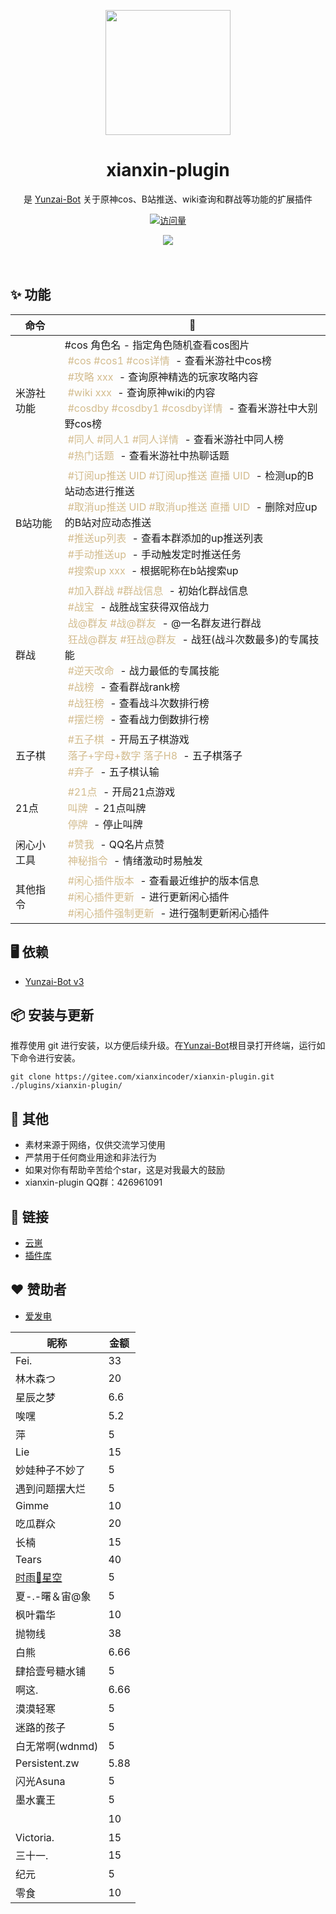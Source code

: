 <p align="center">
  <a href="https://gitee.com/xianxincoder/xianxin-plugin">
    <img width="200" src="https://gitee.com/xianxincoder/xianxin-plugin/raw/master/resources/img/rank/top.png">
  </a>
</p>

<h1 align="center">xianxin-plugin</h1>

<div align="center">

是 <a href="https://gitee.com/Le-niao/Yunzai-Bot" target="_blank">Yunzai-Bot</a> 关于原神cos、B站推送、wiki查询和群战等功能的扩展插件

[![访问量](https://profile-counter.glitch.me/xianxin-plugin/count.svg)](https://gitee.com/xianxincoder/xianxin-plugin)


<img src="https://cdn.jsdelivr.net/gh/xianxincoder/xianxincoder/assets/github-contribution-grid-snake.svg">

</div>
<br />
<br />


## ✨ 功能

| 命令 | 🌰 |
| --- | --- |
| 米游社功能 | <span color="#d3bc8e" display="inline-block" padding="0 3px" margin="1px 2px">#cos 角色名</span> - 指定角色随机查看cos图片<br/><span style="color: #d3bc8e;display: inline-block;padding: 0 3px;margin: 1px 2px;">#cos #cos1 #cos详情</span> - 查看米游社中cos榜<br/><span style="color: #d3bc8e;display: inline-block;padding: 0 3px;margin: 1px 2px;">#攻略 xxx</span> - 查询原神精选的玩家攻略内容<br/><span style="color: #d3bc8e;display: inline-block;padding: 0 3px;margin: 1px 2px;">#wiki xxx</span> - 查询原神wiki的内容<br/><span style="color: #d3bc8e;display: inline-block;padding: 0 3px;margin: 1px 2px;">#cosdby #cosdby1 #cosdby详情</span> - 查看米游社中大别野cos榜<br/><span style="color: #d3bc8e;display: inline-block;padding: 0 3px;margin: 1px 2px;">#同人 #同人1 #同人详情</span> - 查看米游社中同人榜<br/><span style="color: #d3bc8e;display: inline-block;padding: 0 3px;margin: 1px 2px;">#热门话题</span> - 查看米游社中热聊话题 |
| B站功能 | <span style="color: #d3bc8e;display: inline-block;padding: 0 3px;margin: 1px 2px;">#订阅up推送 UID #订阅up推送 直播 UID</span> - 检测up的B站动态进行推送<br/><span style="color: #d3bc8e;display: inline-block;padding: 0 3px;margin: 1px 2px;">#取消up推送 UID #取消up推送 直播 UID</span> - 删除对应up的B站对应动态推送<br/><span style="color: #d3bc8e;display: inline-block;padding: 0 3px;margin: 1px 2px;">#推送up列表</span> - 查看本群添加的up推送列表<br/><span style="color: #d3bc8e;display: inline-block;padding: 0 3px;margin: 1px 2px;">#手动推送up</span> - 手动触发定时推送任务<br/><span style="color: #d3bc8e;display: inline-block;padding: 0 3px;margin: 1px 2px;">#搜索up xxx</span> - 根据昵称在b站搜索up |
| 群战 | <span style="color: #d3bc8e;display: inline-block;padding: 0 3px;margin: 1px 2px;">#加入群战 #群战信息</span> - 初始化群战信息<br/><span style="color: #d3bc8e;display: inline-block;padding: 0 3px;margin: 1px 2px;">#战宝</span> - 战胜战宝获得双倍战力<br/><span style="color: #d3bc8e;display: inline-block;padding: 0 3px;margin: 1px 2px;">战@群友 #战@群友</span> - @一名群友进行群战<br/><span style="color: #d3bc8e;display: inline-block;padding: 0 3px;margin: 1px 2px;">狂战@群友 #狂战@群友</span> - 战狂(战斗次数最多)的专属技能<br/><span style="color: #d3bc8e;display: inline-block;padding: 0 3px;margin: 1px 2px;">#逆天改命</span> - 战力最低的专属技能<br/><span style="color: #d3bc8e;display: inline-block;padding: 0 3px;margin: 1px 2px;">#战榜</span> - 查看群战rank榜<br/><span style="color: #d3bc8e;display: inline-block;padding: 0 3px;margin: 1px 2px;">#战狂榜</span> - 查看战斗次数排行榜<br/><span style="color: #d3bc8e;display: inline-block;padding: 0 3px;margin: 1px 2px;">#摆烂榜</span> - 查看战力倒数排行榜 |
| 五子棋 | <span style="color: #d3bc8e;display: inline-block;padding: 0 3px;margin: 1px 2px;">#五子棋</span> - 开局五子棋游戏<br/><span style="color: #d3bc8e;display: inline-block;padding: 0 3px;margin: 1px 2px;">落子+字母+数字 落子H8</span> - 五子棋落子<br/><span style="color: #d3bc8e;display: inline-block;padding: 0 3px;margin: 1px 2px;">#弃子</span> - 五子棋认输 |
| 21点 | <span style="color: #d3bc8e;display: inline-block;padding: 0 3px;margin: 1px 2px;">#21点</span> - 开局21点游戏<br/><span style="color: #d3bc8e;display: inline-block;padding: 0 3px;margin: 1px 2px;">叫牌</span> - 21点叫牌<br/><span style="color: #d3bc8e;display: inline-block;padding: 0 3px;margin: 1px 2px;">停牌</span> - 停止叫牌 |
| 闲心小工具 | <span style="color: #d3bc8e;display: inline-block;padding: 0 3px;margin: 1px 2px;">#赞我</span> - QQ名片点赞<br/><span style="color: #d3bc8e;display: inline-block;padding: 0 3px;margin: 1px 2px;">神秘指令</span> - 情绪激动时易触发 |
| 其他指令 | <span style="color: #d3bc8e;display: inline-block;padding: 0 3px;margin: 1px 2px;">#闲心插件版本</span> - 查看最近维护的版本信息<br/><span style="color: #d3bc8e;display: inline-block;padding: 0 3px;margin: 1px 2px;">#闲心插件更新</span> - 进行更新闲心插件<br/><span style="color: #d3bc8e;display: inline-block;padding: 0 3px;margin: 1px 2px;">#闲心插件强制更新</span> - 进行强制更新闲心插件 |


## 🖥 依赖

- [Yunzai-Bot v3](https://gitee.com/Le-niao/Yunzai-Bot)

## 📦 安装与更新

推荐使用 git 进行安装，以方便后续升级。在[Yunzai-Bot](https://gitee.com/Le-niao/Yunzai-Bot)根目录打开终端，运行如下命令进行安装。

```base
git clone https://gitee.com/xianxincoder/xianxin-plugin.git ./plugins/xianxin-plugin/
```


## 🌈 其他
- 素材来源于网络，仅供交流学习使用
- 严禁用于任何商业用途和非法行为
- 如果对你有帮助辛苦给个star，这是对我最大的鼓励
- xianxin-plugin QQ群：426961091


## 🔗 链接

- [云崽](https://gitee.com/Le-niao/Yunzai-Bot)
- [插件库](https://gitee.com/Hikari666/Yunzai-Bot-plugins-index)


## ❤️ 赞助者

- [爱发电](https://afdian.net/@xianxin)


| 昵称 | 金额 |
| --- | --- |
| Fei. | 33 |
| 林木森つ | 20 |
| 星辰之梦 | 6.6 |
| 唉嘿 | 5.2 |
| 萍| 5 |
| Lie| 15 |
| 妙娃种子不妙了| 5 |
| 遇到问题摆大烂| 5 |
| Gimme| 10 |
| 吃瓜群众| 20 |
| 长楠| 15 |
| Tears| 40 |
| [时雨🌌星空](https://gitee.com/TimeRainStarSky) | 5 |
| 夏-.-曙＆宙@象 | 5 |
| 枫叶霜华 | 10 |
| 抛物线 | 38 |
| 白熊 | 6.66 |
| 肆拾壹号糖水铺 | 5 |
| 啊这. | 6.66 |
| 漠漠轻寒 | 5 |
| 迷路的孩子 | 5 |
| 白无常啊(wdnmd) | 5 |
| Persistent.zw | 5.88 |
| 闪光Asuna | 5 |
| 墨水囊王 | 5 |
|   | 10 |
| Victoria. | 15 |
| 三十一. | 15 |
| 纪元 | 5 |
| 零食 | 10 |

